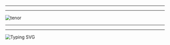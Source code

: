 _________________________________________________________________________________________________
_________________________________________________________________________________________________
![tenor](https://github.com/user-attachments/assets/f6d3e3f7-7dfe-42a5-81cf-4e9a282b1585)
_________________________________________________________________________________________________
_________________________________________________________________________________________________

<img src="https://readme-typing-svg.herokuapp.com?font=VT323&size=45&pause=1500&color=7D3BC3&center=true&vCenter=true&width=450&lines=>.......;{E14A🕵️89-A21E-4E17-A55C-3B4F61D}" alt="Typing SVG" />

